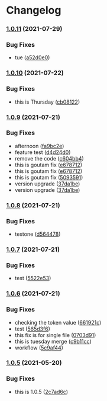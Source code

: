 # Changelog

### [1.0.11](https://www.github.com/goutamp/sample3/compare/v1.0.10...v1.0.11) (2021-07-29)


### Bug Fixes

* tue ([a52d0e0](https://www.github.com/goutamp/sample3/commit/a52d0e03a3bb92e9c8086739f38e6c3d0a56b681))

### [1.0.10](https://www.github.com/goutamp/sample3/compare/v1.0.9...v1.0.10) (2021-07-22)


### Bug Fixes

* this is Thursday ([cb08122](https://www.github.com/goutamp/sample3/commit/cb081221a56102d3346c588e74e606e100b4ef35))

### [1.0.9](https://www.github.com/goutamp/sample3/compare/v1.0.8...v1.0.9) (2021-07-21)


### Bug Fixes

* afternoon ([fa9bc2e](https://www.github.com/goutamp/sample3/commit/fa9bc2e9d1ddf11525218e49a5a3fb3c7d1821c3))
* feature test ([d4d24d0](https://www.github.com/goutamp/sample3/commit/d4d24d09d2c976a630b96e153133167ec21628d6))
* remove the code ([c604bb4](https://www.github.com/goutamp/sample3/commit/c604bb451da6571fafe2acc45b5e215ab929073b))
* this is goutam fix ([e678712](https://www.github.com/goutamp/sample3/commit/e67871273aaa375e7d8ca391dbadfd695c63c748))
* this is goutam fix ([e678712](https://www.github.com/goutamp/sample3/commit/e67871273aaa375e7d8ca391dbadfd695c63c748))
* this is goutam fix ([5093591](https://www.github.com/goutamp/sample3/commit/50935915f265f0388e41d5adfa6ef360bd76456d))
* version upgrade ([37da1be](https://www.github.com/goutamp/sample3/commit/37da1be3f5b3a0c1ca2e566b38dcc8d154fcc00e))
* version upgrade ([37da1be](https://www.github.com/goutamp/sample3/commit/37da1be3f5b3a0c1ca2e566b38dcc8d154fcc00e))

### [1.0.8](https://www.github.com/goutamp/sample3/compare/v1.0.7...v1.0.8) (2021-07-21)


### Bug Fixes

* testone ([d564478](https://www.github.com/goutamp/sample3/commit/d5644785146aac8c72954134ddae32a997a7df94))

### [1.0.7](https://www.github.com/goutamp/sample3/compare/v1.0.6...v1.0.7) (2021-07-21)


### Bug Fixes

* test ([5522e53](https://www.github.com/goutamp/sample3/commit/5522e53991eb6f803278f2f9f736322dd19cd2b2))

### [1.0.6](https://www.github.com/goutamp/sample3/compare/v1.0.5...v1.0.6) (2021-07-21)


### Bug Fixes

* checking the token value ([661921c](https://www.github.com/goutamp/sample3/commit/661921cb581a69ce989dcd13d9c79052fd7bb347))
* test ([565d3f6](https://www.github.com/goutamp/sample3/commit/565d3f62865dcba959f322e4dc9a8fb431077d6d))
* this fix is for single file ([0703d91](https://www.github.com/goutamp/sample3/commit/0703d91e45d101b7ee4634f7bffff64ab89173a6))
* this is tuesday merge ([c9b11cc](https://www.github.com/goutamp/sample3/commit/c9b11ccfb598e5ceca6d26a0810a447670afab80))
* workflow ([5c9af44](https://www.github.com/goutamp/sample3/commit/5c9af445dd2f9f87b116edbf7830121f34c26818))

### [1.0.5](https://www.github.com/goutamp/sample3/compare/v1.0.4...v1.0.5) (2021-05-20)


### Bug Fixes

* this is 1.0.5 ([2c7ad6c](https://www.github.com/goutamp/sample3/commit/2c7ad6c2fdb3eb32ae74fea0356c0b49215b813d))
